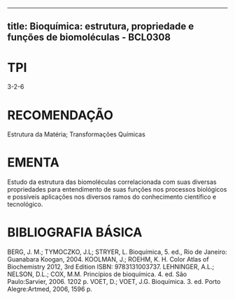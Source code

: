 
---
title: Bioquímica: estrutura, propriedade e funções de biomoléculas - BCL0308 
---

# TPI

3-2-6

# RECOMENDAÇÃO

Estrutura da Matéria; Transformações Químicas

# EMENTA

Estudo da estrutura das biomoléculas correlacionada com suas diversas propriedades para entendimento de suas funções nos processos biológicos e possíveis aplicações nos diversos ramos do conhecimento científico e tecnológico.

# BIBLIOGRAFIA BÁSICA

BERG, J. M.; TYMOCZKO, J.L; STRYER, L. Bioquímica, 5. ed., Rio de Janeiro: Guanabara Koogan, 2004.
KOOLMAN, J.; ROEHM, K. H. Color Atlas of Biochemistry 2012, 3rd Edition ISBN: 9783131003737.
LEHNINGER, A.L.; NELSON, D.L.; COX, M.M. Princípios de bioquímica. 4. ed. São Paulo:Sarvier, 2006. 1202 p.
VOET, D.; VOET, J.G. Bioquímica. 3. ed. Porto Alegre:Artmed, 2006, 1596 p.
        